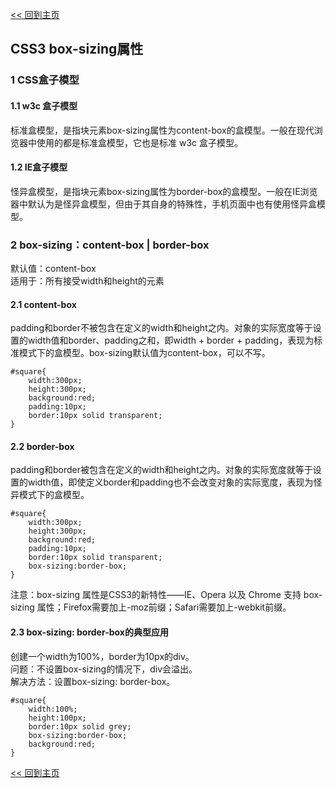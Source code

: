 [<< 回到主页](http://suzy1993.github.io/misszy/)

## CSS3 box-sizing属性

### 1 CSS盒子模型
#### 1.1 w3c 盒子模型
标准盒模型，是指块元素box-sizing属性为content-box的盒模型。一般在现代浏览器中使用的都是标准盒模型，它也是标准 w3c 盒子模型。

#### 1.2 IE盒子模型
怪异盒模型，是指块元素box-sizing属性为border-box的盒模型。一般在IE浏览器中默认为是怪异盒模型，但由于其自身的特殊性，手机页面中也有使用怪异盒模型。

### 2 box-sizing：content-box | border-box
默认值：content-box  
适用于：所有接受width和height的元素
#### 2.1 content-box
padding和border不被包含在定义的width和height之内。对象的实际宽度等于设置的width值和border、padding之和，即width + border + padding，表现为标准模式下的盒模型。box-sizing默认值为content-box，可以不写。
```
#square{
    width:300px;
    height:300px;
    background:red;
    padding:10px;
    border:10px solid transparent;
}
```

#### 2.2 border-box
padding和border被包含在定义的width和height之内。对象的实际宽度就等于设置的width值，即使定义border和padding也不会改变对象的实际宽度，表现为怪异模式下的盒模型。
```
#square{
    width:300px;
    height:300px;
    background:red;
    padding:10px;
    border:10px solid transparent;
    box-sizing:border-box;
}
```
注意：box-sizing 属性是CSS3的新特性——IE、Opera 以及 Chrome 支持 box-sizing 属性；Firefox需要加上-moz前缀；Safari需要加上-webkit前缀。

#### 2.3 box-sizing: border-box的典型应用
创建一个width为100%，border为10px的div。  
问题：不设置box-sizing的情况下，div会溢出。  
解决方法：设置box-sizing: border-box。
```
#square{
    width:100%;
    height:100px;
    border:10px solid grey;
    box-sizing:border-box;
    background:red;
}
```

[<< 回到主页](http://suzy1993.github.io/misszy/)
